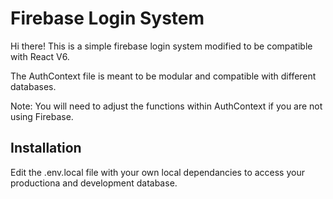 # Firebase Login System

Hi there! This is a simple firebase login system modified to be compatible with React V6. 

The AuthContext file is meant to be modular and compatible with different databases. 


Note: You will need to adjust the functions within AuthContext if you are not using Firebase. 

## Installation

Edit the .env.local file with your own local dependancies to access your productiona and development database. 
